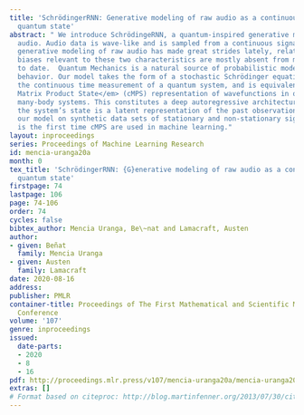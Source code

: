 ```yaml
---
title: 'SchrödingerRNN: Generative modeling of raw audio as a continuously observed
  quantum state'
abstract: " We introduce SchrödingeRNN, a quantum-inspired generative model for raw
  audio. Audio data is wave-like and is sampled from a continuous signal. Although
  generative modeling of raw audio has made great strides lately, relational inductive
  biases relevant to these two characteristics are mostly absent from models explored
  to date.  Quantum Mechanics is a natural source of probabilistic models of wave
  behavior. Our model takes the form of a stochastic Schrödinger equation describing
  the continuous time measurement of a quantum system, and is equivalent to the <em>continuous
  Matrix Product State</em> (cMPS) representation of wavefunctions in one dimensional
  many-body systems. This constitutes a deep autoregressive architecture in which
  the system’s state is a latent representation of the past observations. We test
  our model on synthetic data sets of stationary and non-stationary signals. This
  is the first time cMPS are used in machine learning."
layout: inproceedings
series: Proceedings of Machine Learning Research
id: mencia-uranga20a
month: 0
tex_title: 'SchrödingerRNN: {G}enerative modeling of raw audio as a continuously observed
  quantum state'
firstpage: 74
lastpage: 106
page: 74-106
order: 74
cycles: false
bibtex_author: Mencia Uranga, Be\~nat and Lamacraft, Austen
author:
- given: Beñat
  family: Mencia Uranga
- given: Austen
  family: Lamacraft
date: 2020-08-16
address: 
publisher: PMLR
container-title: Proceedings of The First Mathematical and Scientific Machine Learning
  Conference
volume: '107'
genre: inproceedings
issued:
  date-parts:
  - 2020
  - 8
  - 16
pdf: http://proceedings.mlr.press/v107/mencia-uranga20a/mencia-uranga20a.pdf
extras: []
# Format based on citeproc: http://blog.martinfenner.org/2013/07/30/citeproc-yaml-for-bibliographies/
---
```

